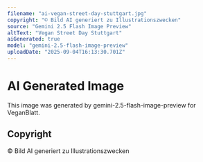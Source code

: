 ```yaml
---
filename: "ai-vegan-street-day-stuttgart.jpg"
copyright: "© Bild AI generiert zu Illustrationszwecken"
source: "Gemini 2.5 Flash Image Preview"
altText: "Vegan Street Day Stuttgart"
aiGenerated: true
model: "gemini-2.5-flash-image-preview"
uploadDate: "2025-09-04T16:13:30.701Z"
---
```


# AI Generated Image

This image was generated by gemini-2.5-flash-image-preview for VeganBlatt.

## Copyright
© Bild AI generiert zu Illustrationszwecken
